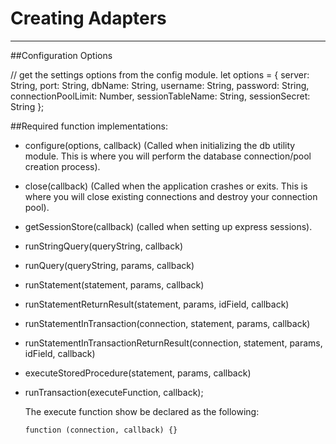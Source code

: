 Creating Adapters
====================================================================
____________________________________________________________________

##Configuration Options

  // get the settings options from the config module.
  let options = {
    server: String,
    port: String,
    dbName: String,
    username: String,
    password: String,
    connectionPoolLimit: Number,
    sessionTableName: String,
    sessionSecret: String
  };


##Required function implementations:

  - configure(options, callback) (Called when initializing the db utility module. This is where you will perform the database connection/pool creation process).
  - close(callback) (Called when the application crashes or exits. This is where you will close existing connections and destroy your connection pool).
  - getSessionStore(callback) (called when setting up express sessions).
  - runStringQuery(queryString, callback)
  - runQuery(queryString, params, callback)
  - runStatement(statement, params, callback)
  - runStatementReturnResult(statement, params, idField, callback)
  - runStatementInTransaction(connection, statement, params, callback)
  - runStatementInTransactionReturnResult(connection, statement, params, idField, callback)
  - executeStoredProcedure(statement, params, callback)
  - runTransaction(executeFunction, callback);

    The execute function show be declared as the following:

        function (connection, callback) {}
